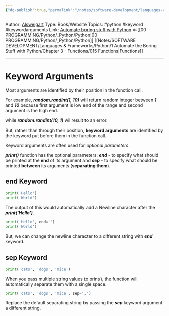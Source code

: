```yaml
---
{"dg-publish":true,"permalink":"/notes/software-development/languages-and-frameworks/python/1-automate-the-boring-stuff-with-python/chapter-3-functions/019-keyword-arguments-and-the-print-function/","created":"2025-07-13T15:25:05.385+08:00"}
---
```


Author: [Alsweigart](https://alsweigart.com/)
Type: Book/Website
Topics: #python #keyword #keywordarguments 
Link: [Automate boring stuff with Python](https://automatetheboringstuff.com/)
∗:[[00 PROGRAMMING/Python/_Python/Python\|00 PROGRAMMING/Python/_Python/Python]] [[Notes/SOFTWARE DEVELOPMENT/Languages & Frameworks/Python/1 Automate the Boring Stuff with Python/Chapter 3 - Functions/015 Functions\|Functions]] 

---
# Keyword Arguments
Most arguments are identified by their position in the function call.

For example, ***random.randint(1, 10)*** will return random integer between ***1*** and ***10*** because first argument is low end of the range and second argument is the high end.

while ***random.randint(10, 1)*** wil result to an error.

But, rather than through their position, **keyword arguments** are identified by the keyword put before them in the function call.

Keyword arguments are often used for _optional parameters_.

***print()*** function has the optional parameters:
***end*** - to specify what should be printed at the **end** of its argument and 
***sep*** - to specify what should be printed **between** its arguments (**separating them**).

## end Keyword

```python
print('Hello')  
print('World')
```
The output of this would automatically add a Newline character after the ***print('Hello')***.


```python
print('Hello', end='')  
print('World')
```
But, we can change the newline character to a different string with ***end*** keyword.

## sep Keyword

```python
print('cats', 'dogs', 'mice')
```
When you pass multiple string values to print(), the function will automatically separate them with a single space.


```python
print('cats', 'dogs', 'mice', sep=',')
```
Replace the default separating string by passing the ***sep*** keyword argument a different string.
